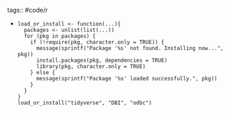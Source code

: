 tags:: #code/r

- ```
  load_or_install <- function(...){
    packages <- unlist(list(...))
    for (pkg in packages) {
      if (!require(pkg, character.only = TRUE)) {
        message(sprintf("Package '%s' not found. Installing now...", pkg))
        install.packages(pkg, dependencies = TRUE)
        library(pkg, character.only = TRUE)
      } else {
        message(sprintf("Package '%s' loaded successfully.", pkg))
      }
    }
  }
  load_or_install("tidyverse", "DBI", "odbc")
  ```
